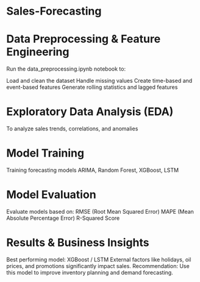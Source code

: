# Sales-Forecasting

# Data Preprocessing & Feature Engineering
Run the data_preprocessing.ipynb notebook to:

Load and clean the dataset
Handle missing values
Create time-based and event-based features
Generate rolling statistics and lagged features

# Exploratory Data Analysis (EDA)
To analyze sales trends, correlations, and anomalies

# Model Training
Training forecasting models 
ARIMA, Random Forest, XGBoost, LSTM

# Model Evaluation
Evaluate models based on:
RMSE (Root Mean Squared Error)
MAPE (Mean Absolute Percentage Error)
R-Squared Score

# Results & Business Insights
Best performing model: XGBoost / LSTM
External factors like holidays, oil prices, and promotions significantly impact sales.
Recommendation: Use this model to improve inventory planning and demand forecasting.
